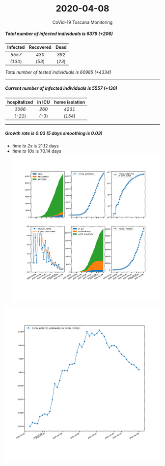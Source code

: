 <div align='center'>

# 2020-04-08
CoVid-19 Toscana Monitoring
</div>

##### Total number of infected individuals is 6379 (+206)
Infected | Recovered | Dead
:---: | :---: | :---:
*5557* | *430* | *392*
*(130*) | *(53*) | (*23*)

*Total number of tested individuals is 60985 (+4334)*
***
##### Current number of infected individuals is 5557 (+130)
hospitalized | in ICU | home isolation
:---: | :---: | :---:
*1066* |*260* |*4231*
*(-21*) |*(-3*) |*(154*)
***
##### Growth rate is 0.03 (5 days smoothing is 0.03)
- *time to 2x* is 21.12 days
- *time to 10x* is 70.14 days
![stats][stats]

![infected_normalized][infected_normalized]

[stats]: stats_Toscana.png
[infected_normalized]: infected_normalized_Toscana.png

